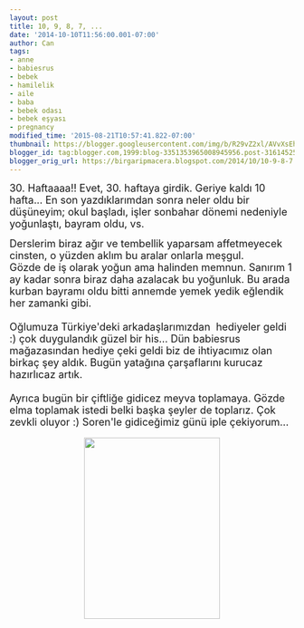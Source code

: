 ```yaml
---
layout: post
title: 10, 9, 8, 7, ...
date: '2014-10-10T11:56:00.001-07:00'
author: Can
tags:
- anne
- babiesrus
- bebek
- hamilelik
- aile
- baba
- bebek odası
- bebek eşyası
- pregnancy
modified_time: '2015-08-21T10:57:41.822-07:00'
thumbnail: https://blogger.googleusercontent.com/img/b/R29vZ2xl/AVvXsEhfyLCeplkDFDoslsariWBClRlg9FasZSfDBZg2v2tvMoFvJVSeQWr0u78cBsu5OKc6yewUe6rnnQJLQ4TWbjY2GaKfbmGp8yYp6zB4edpOLdq7N64rUkMFpDxrnMuqqGrk05vtqeODzbM/s72-c/IMG_0107.JPG
blogger_id: tag:blogger.com,1999:blog-3351353965008945956.post-3161452541061436504
blogger_orig_url: https://birgaripmacera.blogspot.com/2014/10/10-9-8-7.html
---
```


<span style="font-size: large;">30. Haftaaaa!! Evet, 30. haftaya girdik. Geriye kaldı 10 hafta... En son yazdıklarımdan sonra neler oldu bir düşüneyim; okul başladı, işler sonbahar dönemi nedeniyle yoğunlaştı, bayram oldu, vs.</span><br />
<div>
<span style="font-size: large;">Derslerim biraz ağır ve tembellik yaparsam affetmeyecek cinsten, o yüzden aklım bu aralar onlarla meşgul.</span><br />
<a name='more'></a><span style="font-size: large;"> Gözde de iş olarak yoğun ama halinden memnun. Sanırım 1 ay kadar sonra biraz daha azalacak bu yoğunluk. Bu arada kurban bayramı oldu bitti annemde yemek yedik eğlendik her zamanki gibi.&nbsp;</span></div>
<div>
<span style="font-size: large;"><br /></span></div>
<div>
<span style="font-size: large;">Oğlumuza Türkiye'deki arkadaşlarımızdan &nbsp;hediyeler geldi :) çok duygulandık güzel bir his... Dün babiesrus mağazasından hediye çeki geldi biz de ihtiyacımız olan birkaç şey aldık. Bugün yatağına çarşaflarını kurucaz hazırlıcaz artık.</span></div>
<div>
<span style="font-size: large;"><br /></span></div>
<div>
<span style="font-size: large;">Ayrıca bugün bir çiftliğe gidicez meyva toplamaya. Gözde elma toplamak istedi belki başka şeyler de toplarız. Çok zevkli oluyor :) Soren'le gidiceğimiz günü iple çekiyorum...</span><br />
<br />
<div class="separator" style="clear: both; text-align: center;">
<a href="https://blogger.googleusercontent.com/img/b/R29vZ2xl/AVvXsEhfyLCeplkDFDoslsariWBClRlg9FasZSfDBZg2v2tvMoFvJVSeQWr0u78cBsu5OKc6yewUe6rnnQJLQ4TWbjY2GaKfbmGp8yYp6zB4edpOLdq7N64rUkMFpDxrnMuqqGrk05vtqeODzbM/s1600/IMG_0107.JPG" imageanchor="1" style="margin-left: 1em; margin-right: 1em;"><img border="0" height="320" src="https://blogger.googleusercontent.com/img/b/R29vZ2xl/AVvXsEhfyLCeplkDFDoslsariWBClRlg9FasZSfDBZg2v2tvMoFvJVSeQWr0u78cBsu5OKc6yewUe6rnnQJLQ4TWbjY2GaKfbmGp8yYp6zB4edpOLdq7N64rUkMFpDxrnMuqqGrk05vtqeODzbM/s1600/IMG_0107.JPG" width="240" /></a></div>
</div>
